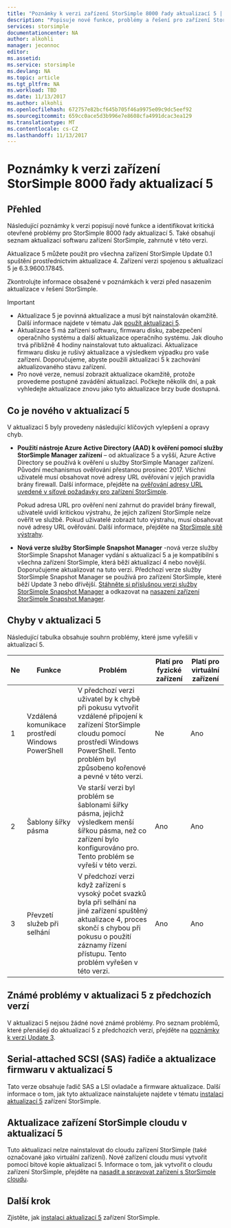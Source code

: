 ```yaml
---
title: "Poznámky k verzi zařízení StorSimple 8000 řady aktualizací 5 | Microsoft Docs"
description: "Popisuje nové funkce, problémy a řešení pro zařízení StorSimple 8000 řady aktualizací 5."
services: storsimple
documentationcenter: NA
author: alkohli
manager: jeconnoc
editor: 
ms.assetid: 
ms.service: storsimple
ms.devlang: NA
ms.topic: article
ms.tgt_pltfrm: NA
ms.workload: TBD
ms.date: 11/13/2017
ms.author: alkohli
ms.openlocfilehash: 672757e82bcf645b705f46a9975e09c9dc5eef92
ms.sourcegitcommit: 659cc0ace5d3b996e7e8608cfa4991dcac3ea129
ms.translationtype: MT
ms.contentlocale: cs-CZ
ms.lasthandoff: 11/13/2017
---
```

# <a name="storsimple-8000-series-update-5-release-notes"></a>Poznámky k verzi zařízení StorSimple 8000 řady aktualizací 5

## <a name="overview"></a>Přehled

Následující poznámky k verzi popisují nové funkce a identifikovat kritická otevřené problémy pro StorSimple 8000 řady aktualizací 5. Také obsahují seznam aktualizací softwaru zařízení StorSimple, zahrnuté v této verzi.

Aktualizace 5 můžete použít pro všechna zařízení StorSimple Update 0.1 spuštění prostřednictvím aktualizace 4. Zařízení verzi spojenou s aktualizací 5 je 6.3.9600.17845.

Zkontrolujte informace obsažené v poznámkách k verzi před nasazením aktualizace v řešení StorSimple.

> [!IMPORTANT]
> * Aktualizace 5 je povinná aktualizace a musí být nainstalován okamžitě. Další informace najdete v tématu Jak [použít aktualizaci 5](storsimple-8000-install-update-5.md).
> * Aktualizace 5 má zařízení softwaru, firmwaru disku, zabezpečení operačního systému a další aktualizace operačního systému. Jak dlouho trvá přibližně 4 hodiny nainstalovat tuto aktualizaci. Aktualizace firmwaru disku je rušivý aktualizace a výsledkem výpadku pro vaše zařízení. Doporučujeme, abyste použili aktualizaci 5 k zachování aktualizovaného stavu zařízení.
> * Pro nové verze, nemusí zobrazit aktualizace okamžitě, protože provedeme postupné zavádění aktualizací. Počkejte několik dní, a pak vyhledejte aktualizace znovu jako tyto aktualizace brzy bude dostupná.

## <a name="whats-new-in-update-5"></a>Co je nového v aktualizací 5

V aktualizaci 5 byly provedeny následující klíčových vylepšení a opravy chyb.

* **Použití nástroje Azure Active Directory (AAD) k ověření pomocí služby StorSimple Manager zařízení** – od aktualizace 5 a vyšší, Azure Active Directory se používá k ověření u služby StorSimple Manager zařízení. Původní mechanismus ověřování přestanou prosinec 2017. Všichni uživatelé musí obsahovat nové adresy URL ověřování v jejich pravidla brány firewall. Další informace, přejděte na [ověřování adresy URL uvedené v síťové požadavky pro zařízení StorSimple](storsimple-8000-system-requirements.md#url-patterns-for-azure-portal).

    Pokud adresa URL pro ověření není zahrnut do pravidel brány firewall, uživatelé uvidí kritickou výstrahu, že jejich zařízení StorSimple nelze ověřit ve službě. Pokud uživatelé zobrazit tuto výstrahu, musí obsahovat nové adresy URL ověřování. Další informace, přejděte na [StorSimple sítě výstrahy](storsimple-8000-manage-alerts.md#networking-alerts).

* **Nová verze služby StorSimple Snapshot Manager** -nová verze služby StorSimple Snapshot Manager vydání s aktualizací 5 a je kompatibilní s všechna zařízení StorSimple, která běží aktualizací 4 nebo novější. Doporučujeme aktualizovat na tuto verzi. Předchozí verze služby StorSimple Snapshot Manager se používá pro zařízení StorSimple, které běží Update 3 nebo dřívější. [Stáhněte si příslušnou verzi služby StorSimple Snapshot Manager](https://www.microsoft.com/en-us/download/details.aspx?id=44220) a odkazovat na [nasazení zařízení StorSimple Snapshot Manager](storsimple-snapshot-manager-deployment.md).


## <a name="issues-fixed-in-update-5"></a>Chyby v aktualizaci 5

Následující tabulka obsahuje souhrn problémy, které jsme vyřešili v aktualizací 5.

| Ne | Funkce | Problém | Platí pro fyzické zařízení | Platí pro virtuální zařízení |
| --- | --- | --- | --- | --- |
| 1 |Vzdálená komunikace prostředí Windows PowerShell |V předchozí verzi uživatel by k chybě při pokusu vytvořit vzdálené připojení k zařízení StorSimple cloudu pomocí prostředí Windows PowerShell. Tento problém byl způsobeno kořenové a pevné v této verzi. |Ne |Ano |
| 2 |Šablony šířky pásma |Ve starší verzi byl problém se šablonami šířky pásma, jejichž výsledkem menší šířkou pásma, než co zařízení bylo konfigurováno pro. Tento problém se vyřeší v této verzi. |Ano |Ano |
| 3 |Převzetí služeb při selhání |V předchozí verzi když zařízení s vysoký počet svazků byla při selhání na jiné zařízení spuštěný aktualizace 4, proces skončí s chybou při pokusu o použití záznamy řízení přístupu. Tento problém vyřešen v této verzi. |Ano |Ano |



## <a name="known-issues-in-update-5-from-previous-releases"></a>Známé problémy v aktualizaci 5 z předchozích verzí

V aktualizaci 5 nejsou žádné nové známé problémy. Pro seznam problémů, které přenášejí do aktualizací 5 z předchozích verzí, přejděte na [poznámky k verzi Update 3](storsimple-update3-release-notes.md#known-issues-in-update-3).

## <a name="serial-attached-scsi-sas-controller-and-firmware-updates-in-update-5"></a>Serial-attached SCSI (SAS) řadiče a aktualizace firmwaru v aktualizací 5

Tato verze obsahuje řadič SAS a LSI ovladače a firmware aktualizace. Další informace o tom, jak tyto aktualizace nainstalujete najdete v tématu [instalaci aktualizací 5](storsimple-8000-install-update-5.md) zařízení StorSimple.

## <a name="storsimple-cloud-appliance-updates-in-update-5"></a>Aktualizace zařízení StorSimple cloudu v aktualizací 5

Tuto aktualizaci nelze nainstalovat do cloudu zařízení StorSimple (také označované jako virtuální zařízení). Nové zařízení cloudu musí vytvořit pomocí bitové kopie aktualizací 5. Informace o tom, jak vytvořit o cloudu zařízení StorSimple, přejděte na [nasadit a spravovat zařízení s StorSimple cloudu](storsimple-8000-cloud-appliance-u2.md).

## <a name="next-step"></a>Další krok

Zjistěte, jak [instalaci aktualizací 5](storsimple-8000-install-update-5.md) zařízení StorSimple.

